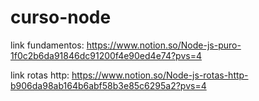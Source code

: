 # curso-node
link fundamentos: https://www.notion.so/Node-js-puro-1f0c2b6da91846dc91200f4e90ed4e74?pvs=4

link rotas http: https://www.notion.so/Node-js-rotas-http-b906da98ab164b6abf58b3e85c6295a2?pvs=4
